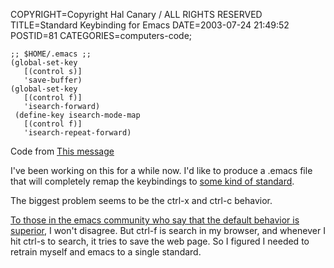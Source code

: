 COPYRIGHT=Copyright Hal Canary / ALL RIGHTS RESERVED
TITLE=Standard Keybinding for Emacs
DATE=2003-07-24 21:49:52
POSTID=81
CATEGORIES=computers-code;

```Emacs Lisp
;; $HOME/.emacs ;;
(global-set-key
   [(control s)]
   'save-buffer)
(global-set-key
   [(control f)]
   'isearch-forward)
 (define-key isearch-mode-map
   [(control f)]
   'isearch-repeat-forward)
```

Code from [This message](http://mail.gnu.org/archive/html/help-gnu-emacs/2003-02/msg00652.html)

I've been working on this for a while now. I'd like to produce a .emacs file that will completely remap the keybindings to [some kind of standard](http://developer.gnome.org/projects/gup/hig/1.0/userinput.html#standard-shortcuts).

The biggest problem seems to be the ctrl-x and ctrl-c behavior.

[To those in the emacs community who say that the default behavior is superior](http://mail.gnu.org/archive/html/help-gnu-emacs/2003-02/msg00652.html), I won't disagree. But ctrl-f is search in my browser, and whenever I hit ctrl-s to search, it tries to save the web page. So I figured I needed to retrain myself and emacs to a single standard.
